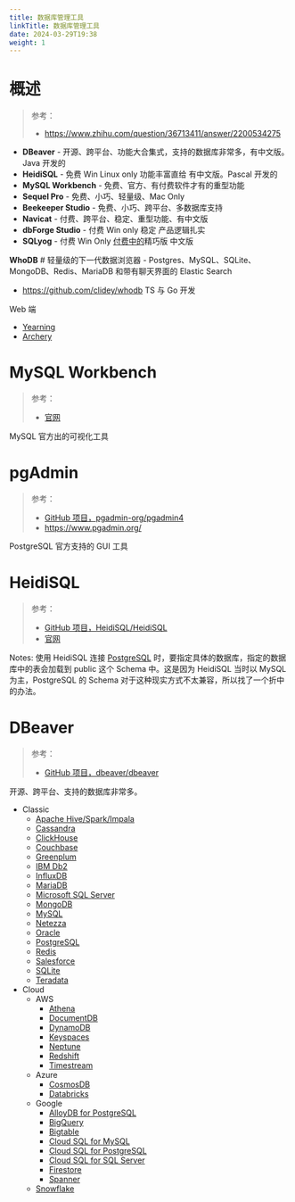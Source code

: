 ```yaml
---
title: 数据库管理工具
linkTitle: 数据库管理工具
date: 2024-03-29T19:38
weight: 1
---
```


# 概述

> 参考：
>
> - https://www.zhihu.com/question/36713411/answer/2200534275

- **DBeaver** - 开源、跨平台、功能大合集式，支持的数据库非常多，有中文版。Java 开发的
- **HeidiSQL** - 免费 Win Linux only 功能丰富直给 有中文版。Pascal 开发的
- **MySQL Workbench** - 免费、官方、有付费软件才有的重型功能
- **Sequel Pro** - 免费、小巧、轻量级、Mac Only
- **Beekeeper Studio** - 免费、小巧、跨平台、多数据库支持
- **Navicat** - 付费、跨平台、稳定、重型功能、有中文版
- **dbForge Studio** - 付费 Win only 稳定 产品逻辑扎实
- **SQLyog** - 付费 Win Only [付费中的](https://www.zhihu.com/search?q=%E4%BB%98%E8%B4%B9%E4%B8%AD%E7%9A%84&search_source=Entity&hybrid_search_source=Entity&hybrid_search_extra=%7B%22sourceType%22%3A%22answer%22%2C%22sourceId%22%3A2200534275%7D)精巧版 中文版

**WhoDB** # 轻量级的下一代数据浏览器 - Postgres、MySQL、SQLite、MongoDB、Redis、MariaDB 和带有聊天界面的 Elastic Search

- https://github.com/clidey/whodb TS 与 Go 开发

Web 端

- [Yearning](https://github.com/cookieY/Yearning)
- [Archery](https://github.com/hhyo/Archery)

# MySQL Workbench

> 参考：
>
> - [官网](https://www.mysql.com/products/workbench/)

MySQL 官方出的可视化工具

# pgAdmin

> 参考：
>
> - [GitHub 项目，pgadmin-org/pgadmin4](https://github.com/pgadmin-org/pgadmin4)
> - https://www.pgadmin.org/

PostgreSQL 官方支持的 GUI 工具

# HeidiSQL

> 参考：
>
> - [GitHub 项目，HeidiSQL/HeidiSQL](https://github.com/HeidiSQL/HeidiSQL)
> - [官网](https://www.heidisql.com/)

Notes: 使用 HeidiSQL 连接 [PostgreSQL](/docs/5.数据存储/数据库/关系数据/PostgreSQL/PostgreSQL.md) 时，要指定具体的数据库，指定的数据库中的表会加载到 public 这个 Schema 中。这是因为 HeidiSQL 当时以 MySQL 为主，PostgreSQL 的 Schema 对于这种现实方式不太兼容，所以找了一个折中的办法。

# DBeaver

> 参考：
>
> - [GitHub 项目，dbeaver/dbeaver](https://github.com/dbeaver/dbeaver)

开源、跨平台、支持的数据库非常多。

- Classic
    - [Apache Hive/Spark/Impala](https://dbeaver.com/docs/dbeaver/Apache-Hive)
    - [Cassandra](https://dbeaver.com/docs/dbeaver/Cassandra)
    - [ClickHouse](https://dbeaver.com/docs/dbeaver/Clickhouse)
    - [Couchbase](https://dbeaver.com/docs/dbeaver/Couchbase)
    - [Greenplum](https://dbeaver.com/docs/dbeaver/Database-driver-Greenplum)
    - [IBM Db2](https://dbeaver.com/docs/dbeaver/Database-driver-IBM-Db2)
    - [InfluxDB](https://dbeaver.com/docs/dbeaver/InfluxDB)
    - [MariaDB](https://dbeaver.com/docs/dbeaver/Database-driver-MariaDB)
    - [Microsoft SQL Server](https://dbeaver.com/docs/dbeaver/Database-driver-Microsoft-SQL-Server)
    - [MongoDB](https://dbeaver.com/docs/dbeaver/MongoDB)
    - [MySQL](https://dbeaver.com/docs/dbeaver/Database-driver-MySQL)
    - [Netezza](https://dbeaver.com/docs/dbeaver/Database-driver-Netezza)
    - [Oracle](https://dbeaver.com/docs/dbeaver/Oracle)
    - [PostgreSQL](https://dbeaver.com/docs/dbeaver/Database-driver-PostgreSQL)
    - [Redis](https://dbeaver.com/docs/dbeaver/Redis)
    - [Salesforce](https://dbeaver.com/docs/dbeaver/Database-driver-Salesforce)
    - [SQLite](https://dbeaver.com/docs/dbeaver/Database-driver-SQLite)
    - [Teradata](https://dbeaver.com/docs/dbeaver/Database-driver-Teradata)
- Cloud
    - AWS
        - [Athena](https://dbeaver.com/docs/dbeaver/Database-driver-Amazon-Athena)
        - [DocumentDB](https://dbeaver.com/docs/dbeaver/AWS-DocumentDB)
        - [DynamoDB](https://dbeaver.com/docs/dbeaver/AWS-DynamoDB)
        - [Keyspaces](https://dbeaver.com/docs/dbeaver/AWS-Keyspaces)
        - [Neptune](https://dbeaver.com/docs/dbeaver/Database-driver-Neptune)
        - [Redshift](https://dbeaver.com/docs/dbeaver/Database-driver-Amazon-Redshift)
        - [Timestream](https://dbeaver.com/docs/dbeaver/Database-driver-Amazon-Timestream)
    - Azure
        - [CosmosDB](https://dbeaver.com/docs/dbeaver/Database-driver-CosmosDB)
        - [Databricks](https://dbeaver.com/docs/dbeaver/Database-driver-Azure-Databricks)
    - Google
        - [AlloyDB for PostgreSQL](https://dbeaver.com/docs/dbeaver/Database-driver-AlloyDB-for-PostgreSQL)
        - [BigQuery](https://dbeaver.com/docs/dbeaver/Database-driver-BigQuery)
        - [Bigtable](https://dbeaver.com/docs/dbeaver/Google-Bigtable)
        - [Cloud SQL for MySQL](https://dbeaver.com/docs/dbeaver/Database-driver-MySQL-on-Google-Cloud)
        - [Cloud SQL for PostgreSQL](https://dbeaver.com/docs/dbeaver/Database-driver-PostgreSQL-on-Google-Cloud)
        - [Cloud SQL for SQL Server](https://dbeaver.com/docs/dbeaver/Database-driver-Microsoft-SQL-Server-on-Google-Cloud)
        - [Firestore](https://dbeaver.com/docs/dbeaver/Database-driver-Firestore)
        - [Spanner](https://dbeaver.com/docs/dbeaver/Database-driver-Google-Cloud-Spanner)
    - [Snowflake](https://dbeaver.com/docs/dbeaver/Snowflake)
